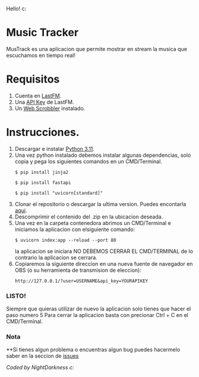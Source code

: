 Hello! c:

# Music Tracker

MusTrack es una aplicacion que permite mostrar en stream la musica que escuchamos en tiempo real!

# Requisitos

1) Cuenta en [LastFM](https://www.last.fm/).
2) Una [API Key](https://www.last.fm/api/account/create/) de LastFM.
3) Un [Web Scrobbler](https://web-scrobbler.com/) instalado.

# Instrucciones.

1) Descargar e instalar [Python 3.11](https://www.python.org/).
2) Una vez python instalado debemos instalar algunas dependencias, solo copia y pega los siguientes comandos en un CMD/Terminal.
    ```
    $ pip install jinja2
    ```
    ```
    $ pip install fastapi
    ```
    ```
    $ pip install "uvicorn[standard]"
    ```
3) Clonar el repositorio o descargar la ultima version. Puedes encontarla [aqui](https://github.com/NIghtDarkness/MusTrack/releases).
4) Descomprimir el contenido del .zip en la ubicacion deseada.
5) Una vez en la carpeta contenedora abrimos un CMD/Terminal e iniciamos la aplicacion con elsiguiente comando:
    ```
    $ uvicorn index:app --reload --port 80
    ```
   la aplicacion se iniciara NO DEBEMOS CERRAR EL CMD/TERMINAL de lo contrario la aplicacion se cerrara.
6) Copiaremos la siguiente direccion en una nueva fuente de navegador en OBS (o su herramienta de transmision de eleccion):
    ```
    http://127.0.0.1/?user=USERNAME&api_key=YOURAPIKEY
    ```


### LISTO!

Siempre que quieras utilizar de nuevo la aplicacion solo tienes que hacer el paso numero 5
Para cerrar la aplicacion basta con precionar Ctrl + C en el CMD/Terminal.

### Nota

**Si tienes algun problema o encuentras algun bug puedes hacermelo saber en la seccion de [issues](https://github.com/NIghtDarkness/MusTrack/issues)

_Coded by NightDarkness c:_
